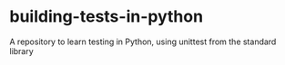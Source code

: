 # building-tests-in-python
A repository to learn testing in Python, using unittest from the standard library
